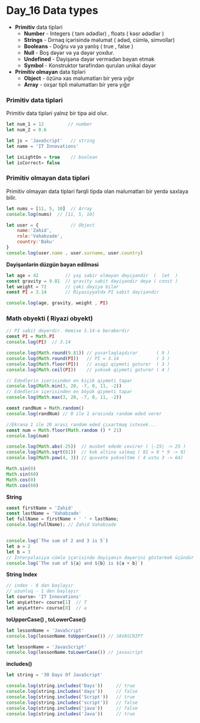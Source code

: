 # Day_16 Data types


* **Primitiv** data tipləri 
	* **Number** - Integers ( tam ədədlər) , floats ( kəsr ədədlər ) 
	* **Strings** - Dırnaq içərisində məlumat ( ədəd, cümlə, simvollar)
	* **Booleans** - Doğru və ya yanlış ( true , false )
	* **Null** - Boş dəyər və ya dəyər yoxdur.
	* **Undefined** -  Dəyişənə dəyər vermədən bəyan etmək 
	* **Symbol** - Konstruktor tərəfindən qurulan unikal dəyər
* **Primitiv olmayan** data tipləri
	* **Object** - özünə xas məlumatları bir yerə yığır
	* **Array** -  oxşar tipli məlumatları bir yerə yığır

### Primitiv data tipləri
Primitiv data tipləri yalnız bir tipə aid olur.
```js
let num_1 = 12         // number
let num_2 = 8.6

let js = 'JavaScript'   // string
let name = 'IT Innovations'

let isLightOn = true 	// boolean
let isCorrect= false
```
### Primitiv olmayan data tipləri
Primitiv olmayan data tipləri fərqli tipdə olan məlumatları bir yerdə saxlaya bilir.
```js
let nums = [11, 5, 10] 	// Array
console.log(nums)  // [11, 5, 10]

let user = {  		 	// Object
	name:'Zahid',
	role:'Vahabzade',
	country:'Baku'
}
console.log(user.name , user.surname, user.country)
```

**Dəyişənlərin düzgün bəyan edilməsi**
```js
let age = 42		  // yaş sabir olmayan dəyişəndir  (  let  )
const gravity = 9.81  // gravity sabit dəyişəndir deyə ( const )
let weight = 72       // çəki dəyişə bilər
const PI = 3.14       // Riyaziyyatda PI sabit dəyişəndir

console.log(age, gravity, weight , PI)
```
### Math obyekti ( Riyazi obyekt)
```js
// PI sabit deyerdir. Hemise 3.14-e beraberdir
const PI = Math.PI 
console.log(PI)	 // 3.14

console.log(Math.round(9.81)) // yuvarlaqlaşdırar       ( 9 )
console.log(Math.round(PI))	  // PI = 3.14		  	    ( 3 )
console.log(Math.floor(PI))	  // asagi qiymeti goturer  ( 3 )
console.log(Math.ceil(PI))	  // yuksek qiymeti goturer ( 4 )

// Ededlerin içerisinden en kiçik qiymeti tapar
console.log(Math.min(3, 20, -7, 0, 11, -2))
// Ededlerin içerisinden en böyük qiymeti tapar
console.log(Math.max(3, 20, -7, 0, 11, -2))

const randNum = Math.random()
console.log(randNum) // 0 ile 1 arasında random eded verer

//Ekrana 1 ile 20 arasi random eded çıxartmaq istesek...
const num = Math.floor(Math.random () * 21)
console.log(num)

console.log(Math.abs(-25))	// musbet edede cevirer ( |-25| -> 25 )
console.log(Math.sqrt(81))  // kok altina salmaq ( 81 = 9 * 9 -> 9)
console.log(Math.pow(4, 3)) // quvvete yukseltme ( 4 ustu 3 -> 64)

Math.sin(0)
Math.sin(60)
Math.cos(0)
Math.cos(60)

```
**String**
```js
const firstName = 'Zahid'
const lastName = 'Vahabzade'
let fullName = firstName + ' ' + lastName;
console.log(fullName); // Zahid Vahabzade


console.log(`The sum of 2 and 3 is 5`)
let a = 2
let b = 3
// İnterpolasiya cümlə içərisində dəyişənin dəyərini göstərmək üçündür
console.log(`The sum of ${a} and ${b} is ${a + b}`)
```

**String Index**
```js
// index - 0 dan başlayır
// uzunluq - 1 den başlayır
let course= 'IT Innovations'
let anyLetter= course[1]  // T
let anyLetter= course[8]  // a
```

**toUpperCase() , toLowerCase()**
```js
let lessonName = 'JavaScript'
console.log(lessonName.toUpperCase()) // JAVASCRIPT

let lessonName = 'JavasScript'
console.log(lessonName.toLowerCase()) // javascript
```

**includes()**
```js
let string = '30 Days Of JavaScript'

console.log(string.includes('Days'))     // true
console.log(string.includes('days'))     // false
console.log(string.includes('Script'))   // true
console.log(string.includes('script'))   // false
console.log(string.includes('java'))     // false
console.log(string.includes('Java'))     // true
```
